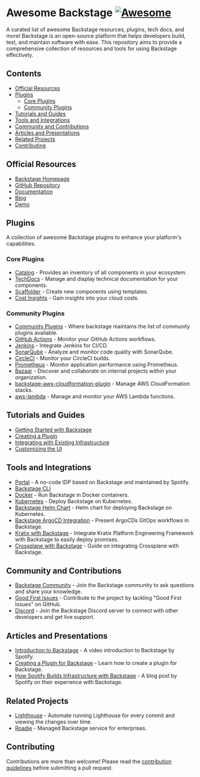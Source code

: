 # Awesome Backstage [![Awesome](https://awesome.re/badge.svg)](https://awesome.re)


A curated list of awesome Backstage resources, plugins, tech docs, and more! Backstage is an open-source platform that helps developers build, test, and maintain software with ease. This repository aims to provide a comprehensive collection of resources and tools for using Backstage effectively.

## Contents


- [Official Resources](#official-resources)
- [Plugins](#plugins)
  - [Core Plugins](#core-plugins)
  - [Community Plugins](#community-plugins)
- [Tutorials and Guides](#tutorials-and-guides)
- [Tools and Integrations](#tools-and-integrations)
- [Community and Contributions](#community-and-contributions)
- [Articles and Presentations](#articles-and-presentations)
- [Related Projects](#related-projects)
- [Contributing](#contributing)

## Official Resources

- [Backstage Homepage](https://backstage.io/)
- [GitHub Repository](https://github.com/backstage/backstage)
- [Documentation](https://backstage.io/docs/)
- [Blog](https://backstage.io/blog/)
- [Demo](https://demo.backstage.io/)

## Plugins

A collection of awesome Backstage plugins to enhance your platform's capabilities.

### Core Plugins

- [Catalog](https://github.com/backstage/backstage/tree/master/plugins/catalog) - Provides an inventory of all components in your ecosystem.
- [TechDocs](https://github.com/backstage/backstage/tree/master/plugins/techdocs) - Manage and display technical documentation for your components.
- [Scaffolder](https://github.com/backstage/backstage/tree/master/plugins/scaffolder) - Create new components using templates.
- [Cost Insights](https://github.com/backstage/community-plugins/tree/main/workspaces/cost-insights/plugins/cost-insights) - Gain insights into your cloud costs.

### Community Plugins

- [Community Plugins](https://github.com/backstage/community-plugins) - Where backstage maintains the list of community plugins available.
- [GitHub Actions](https://roadie.io/backstage/plugins/github-actions/) - Monitor your GitHub Actions workflows.
- [Jenkins](https://roadie.io/backstage/plugins/jenkins/) - Integrate Jenkins for CI/CD.
- [SonarQube](https://roadie.io/backstage/plugins/sonarqube/) - Analyze and monitor code quality with SonarQube.
- [CircleCI](https://roadie.io/backstage/plugins/circle-ci/) - Monitor your CircleCI builds.
- [Prometheus](https://roadie.io/backstage/plugins/prometheus/) - Monitor application performance using Prometheus.
- [Bazaar](https://github.com/backstage/community-plugins/tree/main/workspaces/bazaar/plugins/bazaar) - Discover and collaborate on internal projects within your organization.
- [backstage-aws-cloudformation-plugin](https://github.com/purple-technology/backstage-aws-cloudformation-plugin) - Manage AWS CloudFormation stacks.
- [aws-lambda](https://roadie.io/backstage/plugins/aws-lambda/) - Manage and monitor your AWS Lambda functions.

## Tutorials and Guides

- [Getting Started with Backstage](https://backstage.io/docs/getting-started/)
- [Creating a Plugin](https://backstage.io/docs/plugins/create-a-plugin)
- [Integrating with Existing Infrastructure](https://backstage.io/docs/integrations/)
- [Customizing the UI](https://backstage.io/docs/getting-started/app-custom-theme/)

## Tools and Integrations

- [Portal](https://backstage.spotify.com/docs/portal/) - A no-code IDP based on Backstage and maintained by Spotify.
- [Backstage CLI](https://backstage.io/docs/local-dev/cli-overview)
- [Docker](https://github.com/backstage/backstage/blob/master/contrib/docker/) - Run Backstage in Docker containers.
- [Kubernetes](https://github.com/backstage/backstage/blob/master/contrib/kubernetes/) - Deploy Backstage on Kubernetes.
- [Backstage Helm Chart](https://github.com/backstage/charts) - Helm chart for deploying Backstage on Kubernetes.
- [Backstage ArgoCD Integration](https://roadie.io/backstage/plugins/argo-cd/) - Present ArgoCDs GitOps workflows in Backstage.
- [Kratix with Backstage](https://docs.kratix.io/main/how-kratix-complements/backstage) - Integrate Kratix Platform Engineering Framework with Backstage to easily deploy promises.
- [Crossplane with Backstage](https://www.youtube.com/watch?v=d2L6PWGfhXI) - Guide on integrating Crossplane with Backstage.

## Community and Contributions

- [Backstage Community](https://github.com/backstage/community) - Join the Backstage community to ask questions and share your knowledge.
- [Good First Issues](https://github.com/backstage/backstage/issues?q=is%3Aissue+is%3Aopen+label%3A%22good+first+issue%22) - Contribute to the project by tackling "Good First Issues" on GitHub.
- [Discord](https://discord.com/invite/MUpMjP2) - Join the Backstage Discord server to connect with other developers and get live support.

## Articles and Presentations

- [Introduction to Backstage](https://www.youtube.com/watch?v=1XtJ5FAOjPk) - A video introduction to Backstage by Spotify.
- [Creating a Plugin for Backstage](https://www.youtube.com/watch?v=lLLw3tcBwWw) - Learn how to create a plugin for Backstage.
- [How Spotify Builds Infrastructure with Backstage](https://engineering.atspotify.com/2020/03/17/what-the-heck-is-backstage-anyway/) - A blog post by Spotify on their experience with Backstage.

## Related Projects

- [Lighthouse](https://github.com/GoogleChrome/lighthouse-ci) - Automate running Lighthouse for every commit and viewing the changes over time.
- [Roadie](https://roadie.io/) - Managed Backstage service for enterprises.

## Contributing

Contributions are more than welcome! Please read the [contribution guidelines](CONTRIBUTING.md) before submitting a pull request.

